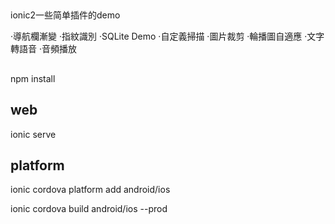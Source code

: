 ##
ionic2一些简单插件的demo

·導航欄漸變
·指紋識別
·SQLite Demo
·自定義掃描
·圖片裁剪
·輪播圖自適應
·文字轉語音
·音頻播放

##
npm install

## web
ionic serve

## platform
ionic cordova platform add android/ios

ionic cordova build android/ios --prod